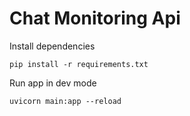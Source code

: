 # Chat Monitoring Api
Install dependencies
```shell
pip install -r requirements.txt
```
Run app in dev mode
```shell
uvicorn main:app --reload
```